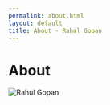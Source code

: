 ```yaml
---
permalink: about.html
layout: default
title: About - Rahul Gopan
---
```

# About

<img src="http://upload.wikimedia.org/wikipedia/commons/1/1a/Bachalpseeflowers.jpg" class="inline-left" title="Rahul Gopan" alt="Rahul Gopan" />


[github]: https://github.com
[writing]: /blog



<script>


<img src="http://upload.wikimedia.org/wikipedia/commons/1/1a/Bachalpseeflowers.jpg" style="height: 128px;width: 128px;border-radius:50%;margin: 0 auto;display: block"  title="Rahul " alt="Rahul " />


</script>

